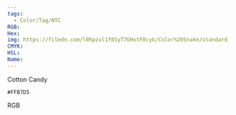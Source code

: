 ```yaml
---
tags:
  - Color/Tag/NTC
RGB:
Hex:
img: https://filedn.com/l0hpzxl1f01yT7GHxtF8cyk/Color%20Snake/standard_csv_to_svg//FFB7D5.svg
CMYK:
HSL:
Name:
---
```

Cotton Candy
```palette
#FFB7D5
```
RGB
